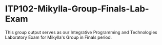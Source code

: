 # ITP102-Mikylla-Group-Finals-Lab-Exam
This group output serves as our Integrative Programming and Technologies Laboratory Exam for Mikylla's Group in Finals period.
